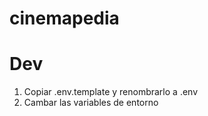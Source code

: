 # cinemapedia

# Dev

1. Copiar .env.template y renombrarlo a .env
2. Cambar las variables de entorno

